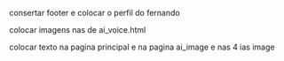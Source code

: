 consertar footer e colocar o perfil do fernando

colocar imagens nas de ai_voice.html

colocar texto na pagina principal e na pagina ai_image e nas 4 ias image

